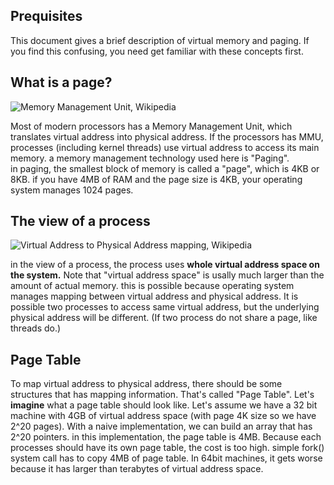 ## Prequisites

This document gives a brief description of virtual memory and paging. If you find this confusing, you need get familiar with these concepts first.

## What is a page?

![Memory Management Unit, Wikipedia](https://upload.wikimedia.org/wikipedia/commons/thumb/d/dc/MMU_principle_updated.png/800px-MMU_principle_updated.png)

Most of modern processors has a Memory Management Unit, which translates virtual address into physical address. If the processors has MMU, processes (including kernel threads) use virtual address to access its main memory. a memory management technology used here is "Paging".  
in paging, the smallest block of memory is called a "page", which is 4KB or 8KB. if you have 4MB of RAM and the page size is 4KB, your operating system manages 1024 pages.

## The view of a process

![Virtual Address to Physical Address mapping, Wikipedia](https://upload.wikimedia.org/wikipedia/commons/thumb/3/32/Virtual_address_space_and_physical_address_space_relationship.svg/440px-Virtual_address_space_and_physical_address_space_relationship.svg.png)

in the view of a process, the process uses __whole virtual address space on the system.__ Note that "virtual address space" is usally much larger than the amount of actual memory.  this is possible because operating system manages mapping between virtual address and physical address. It is possible two processes to access same virtual address, but the underlying physical address will be different. (If two process do not share a page, like threads do.)

## Page Table

To map virtual address to physical address, there should be some structures that has mapping information. That's called "Page Table". Let's __imagine__ what a page table should look like. Let's assume we have a 32 bit machine with 4GB of virtual address space (with page 4K size so we have 2^20 pages). With a naive implementation, we can build an array that has 2^20 pointers. in this implementation, the page table is 4MB. Because each processes should have its own page table, the cost is too high. simple fork() system call has to copy 4MB of page table. In 64bit machines, it gets worse because it has larger than terabytes of virtual address space.
